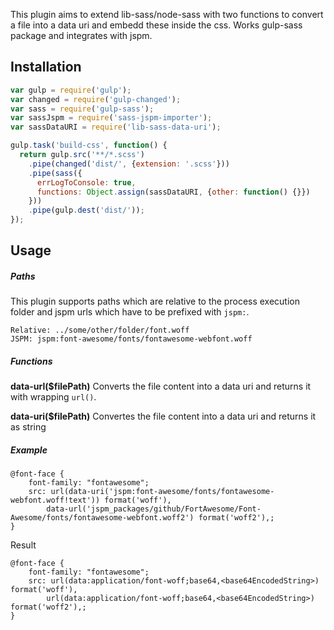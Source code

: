 This plugin aims to extend lib-sass/node-sass with two functions to convert a file into a data uri and embedd these inside the css.
Works gulp-sass package and integrates with jspm.

## Installation

```javascript
var gulp = require('gulp');
var changed = require('gulp-changed');
var sass = require('gulp-sass');
var sassJspm = require('sass-jspm-importer');
var sassDataURI = require('lib-sass-data-uri');

gulp.task('build-css', function() {
  return gulp.src('**/*.scss')
    .pipe(changed('dist/', {extension: '.scss'}))
    .pipe(sass({
      errLogToConsole: true,
      functions: Object.assign(sassDataURI, {other: function() {}})
    }))
    .pipe(gulp.dest('dist/'));
});
```

## Usage

##### Paths
This plugin supports paths which are relative to the process execution folder and jspm urls which have to be prefixed with `jspm:`.
```
Relative: ../some/other/folder/font.woff
JSPM: jspm:font-awesome/fonts/fontawesome-webfont.woff
```
##### Functions
**data-url($filePath)** Converts the file content into a data uri and returns it with wrapping `url()`.

**data-uri($filePath)** Convertes the file content into a data uri and returns it as string

##### Example
```
@font-face {
    font-family: "fontawesome";
    src: url(data-uri('jspm:font-awesome/fonts/fontawesome-webfont.woff!text')) format('woff'),
        data-url('jspm_packages/github/FortAwesome/Font-Awesome/fonts/fontawesome-webfont.woff2') format('woff2'),;
}
```
Result
```
@font-face {
    font-family: "fontawesome";
    src: url(data:application/font-woff;base64,<base64EncodedString>) format('woff'),
        url(data:application/font-woff;base64,<base64EncodedString>) format('woff2'),;
}
```